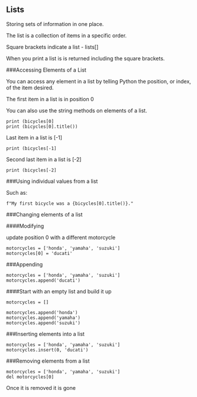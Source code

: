 ## Lists

Storing sets of information in one place.

The list is a collection of items in a specific order.

Square brackets indicate a list - lists[]

When you print a list is is returned including the square brackets.

###Accessing Elements of a List

You can access any element in a list by telling Python the position, or index, of the item desired.

The first item in a list is in position 0

You can also use the string methods on elements of a list.

```
print (bicycles[0]
print (bicycles[0].title())
```

Last item in a list is [-1]

```
print (bicycles[-1]
```

Second last item in a list is [-2]

```
print (bicycles[-2]
```

###Using individual values from a list

Such as:

```
f"My first bicycle was a {bicycles[0].title()}."
```

###Changing elements of a list

####Modifying

update position 0 with a different motorcycle

```
motorcycles = ['honda', 'yamaha', 'suzuki']
motorcycles[0] = 'ducati'
```

###Appending

```
motorcycles = ['honda', 'yamaha', 'suzuki']
motorcycles.append('ducati')
```

####Start with an empty list and build it up

```
motorcycles = []

motorcycles.append('honda')
motorcycles.append('yamaha')
motorcycles.append('suzuki')
```

###Inserting elements into a list

```
motorcycles = ['honda', 'yamaha', 'suzuki']
motorcycles.insert(0, 'ducati')
```

###Removing elements from a list

```
motorcycles = ['honda', 'yamaha', 'suzuki']
del motorcycles[0]
```

Once it is removed it is gone